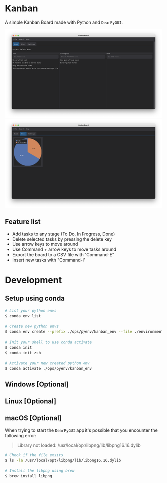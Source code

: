 # Kanban

A simple Kanban Board made with Python and `DearPyGUI`.

![img](doc/dear_kanban-board-1.png)
![img](doc/dear_kanban-stats-1.png)

## Feature list

+ Add tasks to any stage (To Do, In Progress, Done)
+ Delete selected tasks by pressing the delete key
+ Use arrow keys to move around
+ Use Command + arrow keys to move tasks around
+ Export the board to a CSV file with "Command-E"
+ Insert new tasks with "Command-I"


# Development

## Setup using conda

```bash
# List your python envs
$ conda env list

# Create new python envs
$ conda env create --prefix ./ops/pyenv/kanban_env --file ./environment.yml

# Init your shell to use conda activate
$ conda init
$ conda init zsh

# Activate your new created python env
$ conda activate ./ops/pyenv/kanban_env
```

## Windows [Optional]

## Linux [Optional]

## macOS [Optional]

When trying to start the `DearPyGUI` app it's possible that you encounter the following error: 

> Library not loaded: /usr/local/opt/libpng/lib/libpng16.16.dylib

```bash
# Check if the file exsits
$ ls -la /usr/local/opt/libpng/lib/libpng16.16.dylib

# Install the libpng using brew
$ brew install libpng
```

